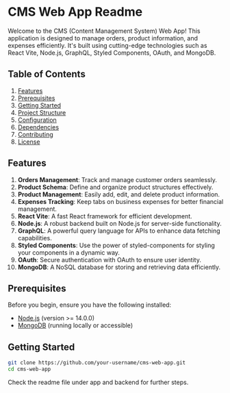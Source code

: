 # CMS Web App Readme

Welcome to the CMS (Content Management System) Web App! This application is designed to manage orders, product information, and expenses efficiently. It's built using cutting-edge technologies such as React Vite, Node.js, GraphQL, Styled Components, OAuth, and MongoDB.

## Table of Contents

1. [Features](#features)
2. [Prerequisites](#prerequisites)
3. [Getting Started](#getting-started)
4. [Project Structure](#project-structure)
5. [Configuration](#configuration)
6. [Dependencies](#dependencies)
7. [Contributing](#contributing)
8. [License](#license)

## Features

1. **Orders Management**: Track and manage customer orders seamlessly.
2. **Product Schema**: Define and organize product structures effectively.
3. **Product Management**: Easily add, edit, and delete product information.
4. **Expenses Tracking**: Keep tabs on business expenses for better financial management.
5. **React Vite**: A fast React framework for efficient development.
6. **Node.js**: A robust backend built on Node.js for server-side functionality.
7. **GraphQL**: A powerful query language for APIs to enhance data fetching capabilities.
8. **Styled Components**: Use the power of styled-components for styling your components in a dynamic way.
9. **OAuth**: Secure authentication with OAuth to ensure user identity.
10. **MongoDB**: A NoSQL database for storing and retrieving data efficiently.

## Prerequisites

Before you begin, ensure you have the following installed:

- [Node.js](https://nodejs.org/) (version >= 14.0.0)
- [MongoDB](https://www.mongodb.com/) (running locally or accessible)

## Getting Started

```bash
git clone https://github.com/your-username/cms-web-app.git
cd cms-web-app
```

Check the readme file under app and backend for further steps.
